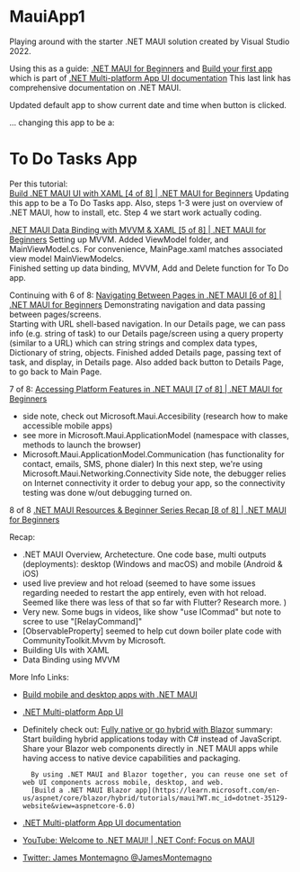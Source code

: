 # MauiApp1

Playing around with the starter .NET MAUI solution created by Visual Studio 2022.  

Using this as a guide: 
[.NET MAUI for Beginners](https://docs.microsoft.com/en-us/shows/dotnet-maui-for-beginners/)
and 
[Build your first app](https://docs.microsoft.com/en-us/dotnet/maui/get-started/first-app?pivots=devices-windows&tabs=vswin) 
which is part of
[.NET Multi-platform App UI documentation](https://docs.microsoft.com/en-us/dotnet/maui/)
This last link has comprehensive documentation on .NET MAUI.

Updated default app to show current date and time when button is clicked.  

 ... changing this app to be a:

# To Do Tasks App

Per this tutorial:
<br />[Build .NET MAUI UI with XAML [4 of 8] | .NET MAUI for Beginners](https://docs.microsoft.com/en-us/shows/dotnet-maui-for-beginners/build-dotnet-maui-ui-with-xaml-4-of-8-dotnet-maui-for-beginners) 
Updating this app to be a To Do Tasks app. Also, steps 1-3 were just on overview of .NET MAUI, how to install, etc.  Step 4 we start work actually coding.  

[.NET MAUI Data Binding with MVVM & XAML [5 of 8] | .NET MAUI for Beginners](https://docs.microsoft.com/en-us/shows/dotnet-maui-for-beginners/dotnet-maui-data-binding-with-mvvm-xaml-5-of-8-dotnet-maui-for-beginners)
Setting up MVVM.  Added ViewModel folder, and MainViewModel.cs.  For convenience, MainPage.xaml matches associated view model MainViewModelcs.  
Finished setting up data binding, MVVM, Add and Delete function for To Do app. 

Continuing with 6 of 8:
[Navigating Between Pages in .NET MAUI [6 of 8] | .NET MAUI for Beginners](https://docs.microsoft.com/en-us/shows/dotnet-maui-for-beginners/navigating-between-pages-in-dotnet-maui-6-of-8-dotnet-maui-for-beginners)
Demonstrating navigation and data passing between pages/screens.  
Starting with URL shell-based navigation. 
In our Details page, we can pass info (e.g. string of task) to our Details page/screen using a query property (similar to a URL) which can string strings and complex data types, 
Dictionary of string, objects. 
Finished added Details page, passing text of task, and display, in Details page. 
Also added back button to Details Page, to go back to Main Page. 

7 of 8:
[Accessing Platform Features in .NET MAUI [7 of 8] | .NET MAUI for Beginners](https://learn.microsoft.com/en-us/shows/dotnet-maui-for-beginners/accessing-platform-features-in-dotnet-maui-7-of-8-dotnet-maui-for-beginners)

* side note, check out Microsoft.Maui.Accesibility (research how to make accessible mobile apps)
* see more in Microsoft.Maui.ApplicationModel (namespace with classes, methods to launch the browser) 
* Microsoft.Maui.ApplicationModel.Communication (has functionality for contact, emails, SMS, phone dialer)
In this next step, we're using Microsoft.Maui.Networking.Connectivity 
Side note, the debugger relies on Internet connectivity it order to debug your app, so the connectivity testing was done w/out debugging turned on.  

8 of 8 
[.NET MAUI Resources & Beginner Series Recap [8 of 8] | .NET MAUI for Beginners](https://learn.microsoft.com/en-us/shows/dotnet-maui-for-beginners/dotnet-maui-resources-beginner-series-recap-8-of-8-dotnet-maui-for-beginners)

Recap:
* .NET MAUI Overview, Archetecture.  One code base, multi outputs (deployments):  desktop (Windows and macOS) and mobile (Android & iOS) 
* used live preview and hot reload (seemed to have some issues regarding needed to restart the app entirely, even with hot reload.  Seemed like there was less of that so far with Flutter?  Research more. )
* Very new.  Some bugs in videos, like show "use ICommad" but note to scree to use "[RelayCommand]"
* [ObservableProperty] seemed to help cut down boiler plate code with CommunityToolkit.Mvvm by Microsoft. 
* Building UIs with XAML
* Data Binding using MVVM

More Info Links: 
* [Build mobile and desktop apps with .NET MAUI](https://learn.microsoft.com/en-us/training/paths/build-apps-with-dotnet-maui/?WT.mc_id=dotnet-29192-cxa%3FWT.mc_id%3Ddotnet-29192-cxa)
* [.NET Multi-platform App UI](https://dotnet.microsoft.com/en-us/apps/maui?WT.mc_id=dotnet-29192-cxa)
* Definitely check out: [Fully native or go hybrid with Blazor](https://docs.microsoft.com/aspnet/core/blazor/hybrid/tutorials/maui?WT.mc_id=dotnet-35129-website)
        summary:  Start building hybrid applications today with C# instead of JavaScript. Share your Blazor web components directly in .NET MAUI apps while having access to native device capabilities and packaging.

        By using .NET MAUI and Blazor together, you can reuse one set of web UI components across mobile, desktop, and web.
        [Build a .NET MAUI Blazor app](https://learn.microsoft.com/en-us/aspnet/core/blazor/hybrid/tutorials/maui?WT.mc_id=dotnet-35129-website&view=aspnetcore-6.0)


* [.NET Multi-platform App UI documentation](https://learn.microsoft.com/en-us/dotnet/maui/?WT.mc_id=dotnet-29192-cxa)
* [YouTube: Welcome to .NET MAUI! | .NET Conf: Focus on MAUI](https://www.youtube.com/watch?v=zp3Ja-jAjq4&list=PLdo4fOcmZ0oWePZU3W162NJ9vcXqgpMVc)
* [Twitter: James Montemagno
@JamesMontemagno
](https://twitter.com/jamesmontemagno)
